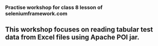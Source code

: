 ### Practise workshop for class 8 lesson of seleniumframework.com

## This workshop focuses on reading tabular test data from Excel files using Apache POI jar.